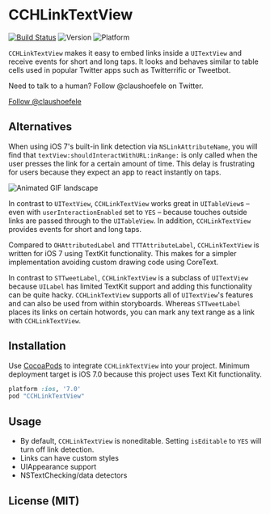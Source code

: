 CCHLinkTextView
===============

[![Build Status](https://travis-ci.org/choefele/CCHLinkTextView.png)](https://travis-ci.org/choefele/CCHLinkTextView)&nbsp;![Version](https://cocoapod-badges.herokuapp.com/v/CCHLinkTextView/badge.png)&nbsp;![Platform](https://cocoapod-badges.herokuapp.com/p/CCHLinkTextView/badge.png)

`CCHLinkTextView` makes it easy to embed links inside a `UITextView` and receive events for short and long taps. It looks and behaves similar to table cells used in popular Twitter apps such as Twitterrific or Tweetbot.

Need to talk to a human? Follow @claushoefele on Twitter.

<a href="https://twitter.com/claushoefele" class="twitter-follow-button" data-show-count="false">Follow @claushoefele</a>
<script>!function(d,s,id){var js,fjs=d.getElementsByTagName(s)[0],p=/^http:/.test(d.location)?'http':'https';if(!d.getElementById(id)){js=d.createElement(s);js.id=id;js.src=p+'://platform.twitter.com/widgets.js';fjs.parentNode.insertBefore(js,fjs);}}(document, 'script', 'twitter-wjs');</script>

## Alternatives

When using iOS 7's built-in link detection via `NSLinkAttributeName`, you will find that `textView:shouldInteractWithURL:inRange:` is only called when the user presses the link for a certain amount of time. This delay is frustrating for users because they expect an app to react instantly on taps.

![Animated GIF landscape]()


In contrast to `UITextView`, `CCHLinkTextView` works great in `UITableView`s – even with `userInteractionEnabled` set to `YES` – because touches outside links are passed through to the `UITableView`. In addition, `CCHLinkTextView` provides events for short and long taps.

Compared to `OHAttributedLabel` and `TTTAttributeLabel`, `CCHLinkTextView` is written for iOS 7 using TextKit functionality. This makes for a simpler implementation avoiding custom drawing code using CoreText. 

In contrast to `STTweetLabel`, `CCHLinkTextView` is a subclass of `UITextView` because `UILabel` has limited TextKit support and adding this functionality can be quite hacky. `CCHLinkTextView` supports all of `UITextView`'s features and can also be used from within storyboards. Whereas `STTweetLabel` places its links on certain hotwords, you can mark any text range as a link with `CCHLinkTextView`. 

## Installation

Use [CocoaPods](http://cocoapods.org) to integrate `CCHLinkTextView` into your project. Minimum deployment target is iOS 7.0 because this project uses Text Kit functionality.

```ruby
platform :ios, '7.0'
pod "CCHLinkTextView"
```

## Usage

- By default, `CCHLinkTextView` is noneditable. Setting `isEditable` to `YES` will turn off link detection.
- Links can have custom styles 
- UIAppearance support
- NSTextChecking/data detectors

## License (MIT)
